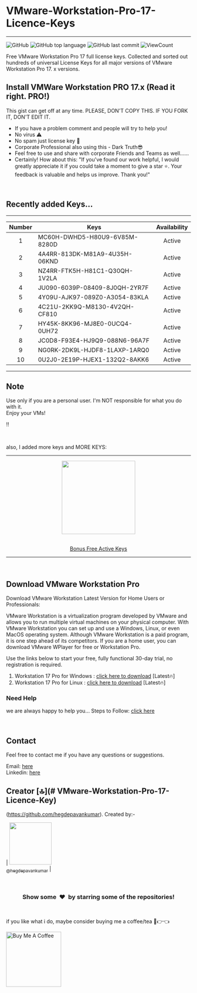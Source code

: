 # VMware-Workstation-Pro-17-Licence-Keys
<hr>

![GitHub](https://img.shields.io/github/license/hegdepavankumar/VMware-Workstation-Pro-17-Licence-Keys?style=flat)
![GitHub top language](https://img.shields.io/github/languages/top/hegdepavankumar/VMware-Workstation-Pro-17-Licence-Keys?style=flat)
![GitHub last commit](https://img.shields.io/github/last-commit/hegdepavankumar/VMware-Workstation-Pro-17-Licence-Keys?style=flat)
![ViewCount](https://views.whatilearened.today/views/github/hegdepavankumar/VMware-Workstation-Pro-17-Licence-Key.svg?cache=remove)


Free VMware Workstation Pro 17 full license keys. Collected and sorted out hundreds of universal License Keys for all major versions of VMware Workstation Pro 17. x versions.

Install VMWare Workstation PRO 17.x (Read it right. PRO!)
---
This gist can get off at any time.
PLEASE, DON'T COPY THIS. IF YOU FORK IT, DON'T EDIT IT.
- If you have a problem comment and people will try to help you!
- No virus ⚠
- No spam just license key 🔐
- Corporate Professional also using this - Dark Truth😎
- Feel free to use and share with corporate Friends and Teams as well......
- Certainly! How about this: "If you've found our work helpful, I would greatly appreciate it if you could take a moment to give a star ⭐. Your feedback is valuable and helps us improve. Thank you!"
<br>

 ## Recently added Keys...

<hr>

| Number | Keys | Availability |
|:------:|------------|:---------:|
| 1 | MC60H-DWHD5-H80U9-6V85M-8280D | Active
| 2 | 4A4RR-813DK-M81A9-4U35H-06KND | Active
| 3 | NZ4RR-FTK5H-H81C1-Q30QH-1V2LA | Active
| 4 | JU090-6039P-08409-8J0QH-2YR7F | Active
| 5 | 4Y09U-AJK97-089Z0-A3054-83KLA | Active
| 6 | 4C21U-2KK9Q-M8130-4V2QH-CF810 | Active
| 7 | HY45K-8KK96-MJ8E0-0UCQ4-0UH72 | Active
| 8 | JC0D8-F93E4-HJ9Q9-088N6-96A7F | Active
| 9 | NG0RK-2DK9L-HJDF8-1LAXP-1ARQ0 | Active
| 10 | 0U2J0-2E19P-HJEX1-132Q2-8AKK6 | Active


<hr>

## Note

Use only if you are a personal user. I'm NOT responsible for what you do with it. <br>
Enjoy your VMs!


!!<br>

<br>

also, I added more keys and MORE KEYS: 
<br> 
<hr>
<div align="center">

<img src="https://user-images.githubusercontent.com/74038190/214644145-264f4759-7633-441e-9d67-d8dda9d50d26.gif" width="200">

<br>
<br>
  
[Bonus Free Active Keys](https://github.com/hegdepavankumar/VMware-Workstation-Pro-17-Licence-Keys/blob/main/VMware%20Workstation%20Pro%2017%20keys)
  
 
<div align="center"/>

<hr>

<div align="left">
 
<br>

## Download VMware Workstation Pro

Download VMware Workstation Latest Version for Home Users or Professionals:

VMware Workstation is a virtualization program developed by VMware and allows you to run multiple virtual machines on your physical computer. With VMware Workstation you can set up and use a Windows, Linux, or even MacOS operating system. Although VMware Workstation is a paid program, it is one step ahead of its competitors. If you are a home user, you can download VMware WPlayer for free or Workstation Pro.

Use the links below to start your free, fully functional 30-day trial, no registration is required.

1. Workstation 17 Pro for Windows : [click here to download](https://www.vmware.com/go/getworkstation-win) [Latest🔥]
2. Workstation 17 Pro for Linux : [click here to download](https://www.vmware.com/go/getworkstation-linux) [Latest🔥]

### Need Help

we are always happy to help you...
Steps to Follow: [click here](Installation-Steps.md)

<br>

## Contact

Feel free to contact me if you have any questions or suggestions.

Email: [here](mailto:puhegde01@gmail.com) <br>
Linkedin: [here](https://www.linkedin.com/in/hegdepavankumar) <br>


## Creator [🔝](# VMware-Workstation-Pro-17-Licence-Key)

(https://github.com/hegdepavankumar). Created by:-

| [<img src="https://github.com/hegdepavankumar.png?size=115" width="115"><br><sub>@hegdepavankumar</sub>](https://github.com/hegdepavankumar) |


<br>
<h3 align="center">Show some &nbsp;❤️&nbsp; by starring some of the repositories!</h3>
<br>


 <!-- Support Me --> 

 
if you like what i do, maybe consider buying me a coffee/tea 🥺👉👈

<a href="https://www.buymeacoffee.com/hegdepavankumar" target="_blank"><img src="https://cdn.buymeacoffee.com/buttons/v2/default-red.png" alt="Buy Me A Coffee" width="150" ></a>
